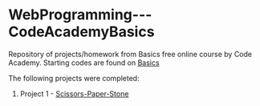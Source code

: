 # WebProgramming---CodeAcademyBasics
Repository of projects/homework from Basics free online course by Code Academy. Starting codes are found on [Basics](https://basics.rocketacademy.co/)

The following projects were completed:
1. Project 1 - [Scissors-Paper-Stone](https://github.com/clement7903/Scissors-Paper-Stone)
